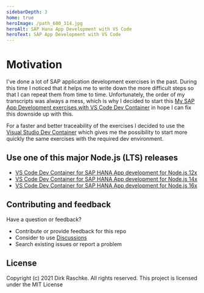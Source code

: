 ```yaml
---
sidebarDepth: 3
home: true       
heroImage: /path_600_314.jpg
heroAlt: SAP Hana App Development with VS Code
heroText: SAP App Development with VS Code
---
```


# Motivation

I've done a lot of SAP application development exercises in the past. During this time I noticed that it helps me to write down the more difficult steps so that I can repeat them from time to time. Unfortunately, the order of my transcripts was always a mess, which is why I decided to start this [My SAP App Development exercises with VS Code Dev Container](https://draschke.github.io/my-SAP-exercises-with-VSCode/config/basics.html) in hope I can fix this downside up with this.  

For a faster and better traceability of the exercises I decided to use the [Visual Studio Dev Container](https://code.visualstudio.com/docs/remote/containers-tutorial) which gives me the possibility to start more quickly the same exercises with the required dev environment.

## Use one of this major Node.js (LTS) releases

- [VS Code Dev Container for SAP HANA App development for Node.js 12x](https://draschke.github.io/vsc-sap-hana-mta-dev-env-node12x/)
- [VS Code Dev Container for SAP HANA App development for Node.js 14x](https://draschke.github.io/vsc-sap-hana-mta-dev-env-node14x/)
- [VS Code Dev Container for SAP HANA App development for Node.js 16x](https://draschke.github.io/vsc-sap-hana-mta-dev-env-node16x/)

## Contributing and feedback

Have a question or feedback?

- Contribute or provide feedback for this repo
- Consider to use [Discussions](https://github.com/draschke/my-SAP-exercises-with-VSCode/discussions)
- Search existing issues or report a problem

## License

Copyright (c) 2021 Dirk Raschke. All rights reserved. This project is licensed under the MIT License
